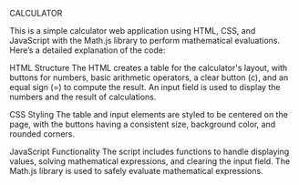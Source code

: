 CALCULATOR

This is a simple calculator web application using HTML, CSS, and JavaScript with the Math.js library to perform mathematical evaluations. Here’s a detailed explanation of the code:

HTML Structure
The HTML creates a table for the calculator's layout, with buttons for numbers, basic arithmetic operators, a clear button (c), and an equal sign (=) to compute the result.
An input field is used to display the numbers and the result of calculations.

CSS Styling
The table and input elements are styled to be centered on the page, with the buttons having a consistent size, background color, and rounded corners.

JavaScript Functionality
The script includes functions to handle displaying values, solving mathematical expressions, and clearing the input field.
The Math.js library is used to safely evaluate mathematical expressions.
